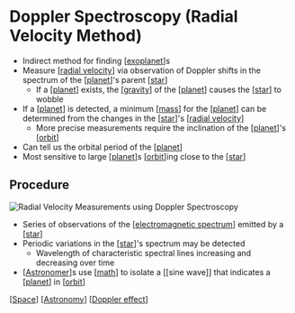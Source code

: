 # Doppler Spectroscopy (Radial Velocity Method)

- Indirect method for finding [[exoplanet]]s
- Measure [[radial velocity]] via observation of Doppler shifts in the spectrum of the [[planet]]'s parent [[star]]
  - If a [[planet]] exists, the [[gravity]] of the [[planet]] causes the [[star]] to wobble
- If a [[planet]] is detected, a minimum [[mass]] for the [[planet]] can be determined from the changes in the [[star]]'s [[radial velocity]]
  - More precise measurements require the inclination of the [[planet]]'s [[orbit]]
- Can tell us the orbital period of the [[planet]]
- Most sensitive to large [[planet]]s [[orbit]]ing close to the [[star]]

## Procedure

![Radial Velocity Measurements using Doppler Spectroscopy](/assets/second-brain/2020-12-01-13-15-49.png)

- Series of observations of the [[electromagnetic spectrum]] emitted by a [[star]]
- Periodic variations in the [[star]]'s spectrum may be detected
  - Wavelength of characteristic spectral lines increasing and decreasing over time
- [[Astronomer]]s use [[math]] to isolate a [[sine wave]] that indicates a [[planet]] in [[orbit]]


[[Space]] [[Astronomy]] [[Doppler effect]]

[//begin]: # "Autogenerated link references for markdown compatibility"
[exoplanet]: exoplanet "Exoplanet"
[radial velocity]: radial-velocity "Radial Velocity"
[planet]: planet "Planet"
[star]: star "Star"
[planet]: planet "Planet"
[gravity]: gravity "Gravity"
[planet]: planet "Planet"
[star]: star "Star"
[planet]: planet "Planet"
[mass]: mass "Mass"
[planet]: planet "Planet"
[star]: star "Star"
[radial velocity]: radial-velocity "Radial Velocity"
[planet]: planet "Planet"
[orbit]: orbit "Orbit"
[planet]: planet "Planet"
[planet]: planet "Planet"
[orbit]: orbit "Orbit"
[star]: star "Star"
[electromagnetic spectrum]: electromagnetic-spectrum "Electromagnetic Spectrum"
[star]: star "Star"
[star]: star "Star"
[Astronomer]: astronomer "Astronomer"
[math]: math "Math"
[planet]: planet "Planet"
[orbit]: orbit "Orbit"
[Space]: space "Space"
[Astronomy]: astronomy "Astronomy"
[Doppler effect]: doppler-effect "Doppler Effect"
[//end]: # "Autogenerated link references"